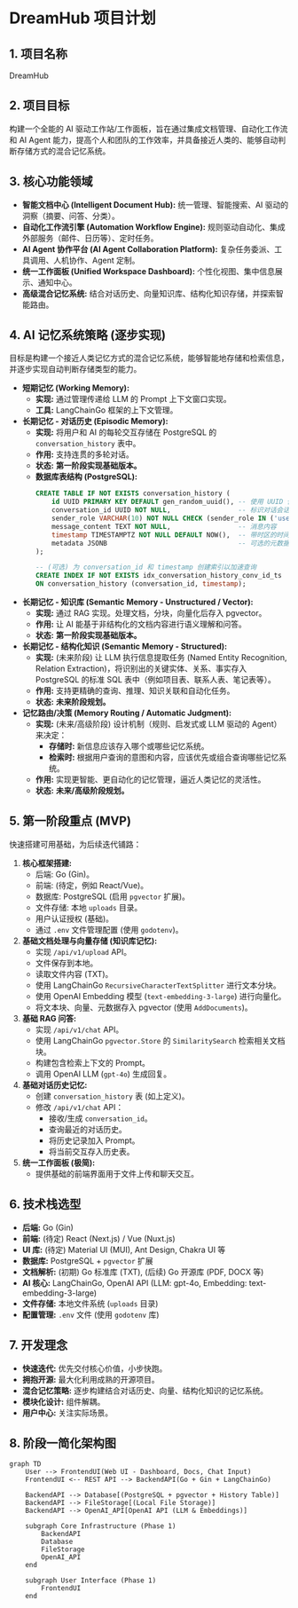 # DreamHub 项目计划

## 1. 项目名称

DreamHub

## 2. 项目目标

构建一个全能的 AI 驱动工作站/工作面板，旨在通过集成文档管理、自动化工作流和 AI Agent 能力，提高个人和团队的工作效率，并具备接近人类的、能够自动判断存储方式的混合记忆系统。

## 3. 核心功能领域

*   **智能文档中心 (Intelligent Document Hub):** 统一管理、智能搜索、AI 驱动的洞察（摘要、问答、分类）。
*   **自动化工作流引擎 (Automation Workflow Engine):** 规则驱动自动化、集成外部服务（邮件、日历等）、定时任务。
*   **AI Agent 协作平台 (AI Agent Collaboration Platform):** 复杂任务委派、工具调用、人机协作、Agent 定制。
*   **统一工作面板 (Unified Workspace Dashboard):** 个性化视图、集中信息展示、通知中心。
*   **高级混合记忆系统:** 结合对话历史、向量知识库、结构化知识存储，并探索智能路由。

## 4. AI 记忆系统策略 (逐步实现)

目标是构建一个接近人类记忆方式的混合记忆系统，能够智能地存储和检索信息，并逐步实现自动判断存储类型的能力。

*   **短期记忆 (Working Memory):**
    *   **实现:** 通过管理传递给 LLM 的 Prompt 上下文窗口实现。
    *   **工具:** LangChainGo 框架的上下文管理。
*   **长期记忆 - 对话历史 (Episodic Memory):**
    *   **实现:** 将用户和 AI 的每轮交互存储在 PostgreSQL 的 `conversation_history` 表中。
    *   **作用:** 支持连贯的多轮对话。
    *   **状态:** **第一阶段实现基础版本。**
    *   **数据库表结构 (PostgreSQL):**
        ```sql
        CREATE TABLE IF NOT EXISTS conversation_history (
            id UUID PRIMARY KEY DEFAULT gen_random_uuid(), -- 使用 UUID 作为主键
            conversation_id UUID NOT NULL,                 -- 标识对话会话
            sender_role VARCHAR(10) NOT NULL CHECK (sender_role IN ('user', 'ai')), -- 限制角色
            message_content TEXT NOT NULL,                 -- 消息内容
            timestamp TIMESTAMPTZ NOT NULL DEFAULT NOW(),  -- 带时区的时间戳
            metadata JSONB                                 -- 可选的元数据
        );

        -- (可选) 为 conversation_id 和 timestamp 创建索引以加速查询
        CREATE INDEX IF NOT EXISTS idx_conversation_history_conv_id_ts
        ON conversation_history (conversation_id, timestamp);
        ```
*   **长期记忆 - 知识库 (Semantic Memory - Unstructured / Vector):**
    *   **实现:** 通过 RAG 实现。处理文档，分块，向量化后存入 pgvector。
    *   **作用:** 让 AI 能基于非结构化的文档内容进行语义理解和问答。
    *   **状态:** **第一阶段实现基础版本。**
*   **长期记忆 - 结构化知识 (Semantic Memory - Structured):**
    *   **实现:** (未来阶段) 让 LLM 执行信息提取任务 (Named Entity Recognition, Relation Extraction)，将识别出的关键实体、关系、事实存入 PostgreSQL 的标准 SQL 表中（例如项目表、联系人表、笔记表等）。
    *   **作用:** 支持更精确的查询、推理、知识关联和自动化任务。
    *   **状态:** **未来阶段规划。**
*   **记忆路由/决策 (Memory Routing / Automatic Judgment):**
    *   **实现:** (未来/高级阶段) 设计机制（规则、启发式或 LLM 驱动的 Agent）来决定：
        *   **存储时:** 新信息应该存入哪个或哪些记忆系统。
        *   **检索时:** 根据用户查询的意图和内容，应该优先或组合查询哪些记忆系统。
    *   **作用:** 实现更智能、更自动化的记忆管理，逼近人类记忆的灵活性。
    *   **状态:** **未来/高级阶段规划。**

## 5. 第一阶段重点 (MVP)

快速搭建可用基础，为后续迭代铺路：

1.  **核心框架搭建:**
    *   后端: Go (Gin)。
    *   前端: (待定，例如 React/Vue)。
    *   数据库: PostgreSQL (启用 `pgvector` 扩展)。
    *   文件存储: 本地 `uploads` 目录。
    *   用户认证授权 (基础)。
    *   通过 `.env` 文件管理配置 (使用 `godotenv`)。
2.  **基础文档处理与向量存储 (知识库记忆):**
    *   实现 `/api/v1/upload` API。
    *   文件保存到本地。
    *   读取文件内容 (TXT)。
    *   使用 LangChainGo `RecursiveCharacterTextSplitter` 进行文本分块。
    *   使用 OpenAI Embedding 模型 (`text-embedding-3-large`) 进行向量化。
    *   将文本块、向量、元数据存入 pgvector (使用 `AddDocuments`)。
3.  **基础 RAG 问答:**
    *   实现 `/api/v1/chat` API。
    *   使用 LangChainGo `pgvector.Store` 的 `SimilaritySearch` 检索相关文档块。
    *   构建包含检索上下文的 Prompt。
    *   调用 OpenAI LLM (`gpt-4o`) 生成回复。
4.  **基础对话历史记忆:**
    *   创建 `conversation_history` 表 (如上定义)。
    *   修改 `/api/v1/chat` API：
        *   接收/生成 `conversation_id`。
        *   查询最近的对话历史。
        *   将历史记录加入 Prompt。
        *   将当前交互存入历史表。
5.  **统一工作面板 (极简):**
    *   提供基础的前端界面用于文件上传和聊天交互。

## 6. 技术栈选型

*   **后端:** Go (Gin)
*   **前端:** (待定) React (Next.js) / Vue (Nuxt.js)
*   **UI 库:** (待定) Material UI (MUI), Ant Design, Chakra UI 等
*   **数据库:** PostgreSQL + `pgvector` 扩展
*   **文档解析:** (初期) Go 标准库 (TXT), (后续) Go 开源库 (PDF, DOCX 等)
*   **AI 核心:** LangChainGo, OpenAI API (LLM: gpt-4o, Embedding: text-embedding-3-large)
*   **文件存储:** 本地文件系统 (`uploads` 目录)
*   **配置管理:** `.env` 文件 (使用 `godotenv` 库)

## 7. 开发理念

*   **快速迭代:** 优先交付核心价值，小步快跑。
*   **拥抱开源:** 最大化利用成熟的开源项目。
*   **混合记忆策略:** 逐步构建结合对话历史、向量、结构化知识的记忆系统。
*   **模块化设计:** 组件解耦。
*   **用户中心:** 关注实际场景。

## 8. 阶段一简化架构图

```mermaid
graph TD
    User --> FrontendUI(Web UI - Dashboard, Docs, Chat Input)
    FrontendUI <-- REST API --> BackendAPI(Go + Gin + LangChainGo)

    BackendAPI --> Database[(PostgreSQL + pgvector + History Table)]
    BackendAPI --> FileStorage[(Local File Storage)]
    BackendAPI --> OpenAI_API[OpenAI API (LLM & Embeddings)]

    subgraph Core Infrastructure (Phase 1)
        BackendAPI
        Database
        FileStorage
        OpenAI_API
    end

    subgraph User Interface (Phase 1)
        FrontendUI
    end